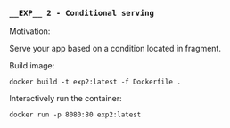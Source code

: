 ### `__EXP__ 2 - Conditional serving`

Motivation:

Serve your app based on a condition located in fragment.

Build image:

`docker build -t exp2:latest -f Dockerfile .`

Interactively run the container:

`docker run -p 8080:80 exp2:latest`
